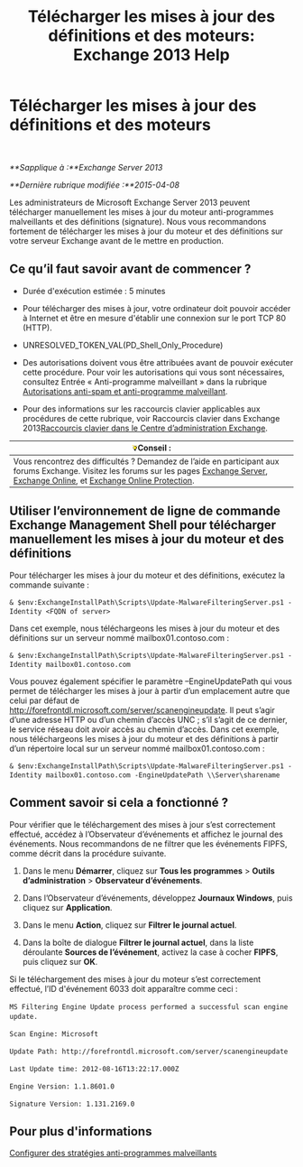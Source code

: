 ﻿---
title: 'Télécharger les mises à jour des définitions et des moteurs: Exchange 2013 Help'
TOCTitle: Télécharger les mises à jour des définitions et des moteurs
ms:assetid: 8f2ca383-e463-4df0-aa5d-29afe2f81aaf
ms:mtpsurl: https://technet.microsoft.com/fr-fr/library/JJ657471(v=EXCHG.150)
ms:contentKeyID: 50478697
ms.date: 04/24/2018
mtps_version: v=EXCHG.150
ms.translationtype: HT
---

# Télécharger les mises à jour des définitions et des moteurs

 

_**Sapplique à :**Exchange Server 2013_

_**Dernière rubrique modifiée :**2015-04-08_

Les administrateurs de Microsoft Exchange Server 2013 peuvent télécharger manuellement les mises à jour du moteur anti-programmes malveillants et des définitions (signature). Nous vous recommandons fortement de télécharger les mises à jour du moteur et des définitions sur votre serveur Exchange avant de le mettre en production.

## Ce qu’il faut savoir avant de commencer ?

  - Durée d'exécution estimée : 5 minutes

  - Pour télécharger des mises à jour, votre ordinateur doit pouvoir accéder à Internet et être en mesure d'établir une connexion sur le port TCP 80 (HTTP).

  - UNRESOLVED\_TOKEN\_VAL(PD\_Shell\_Only\_Procedure)

  - Des autorisations doivent vous être attribuées avant de pouvoir exécuter cette procédure. Pour voir les autorisations qui vous sont nécessaires, consultez Entrée « Anti-programme malveillant » dans la rubrique [Autorisations anti-spam et anti-programme malveillant](anti-spam-and-anti-malware-permissions-exchange-2013-help.md).

  - Pour des informations sur les raccourcis clavier applicables aux procédures de cette rubrique, voir Raccourcis clavier dans Exchange 2013[Raccourcis clavier dans le Centre d’administration Exchange](keyboard-shortcuts-in-the-exchange-admin-center-exchange-online-protection-help.md).

<table>
<thead>
<tr class="header">
<th><img src="images/Bb125224.tip(EXCHG.150).gif" title="Conseil" alt="Conseil" />Conseil :</th>
</tr>
</thead>
<tbody>
<tr class="odd">
<td>Vous rencontrez des difficultés ? Demandez de l’aide en participant aux forums Exchange. Visitez les forums sur les pages <a href="https://go.microsoft.com/fwlink/p/?linkid=60612">Exchange Server</a>, <a href="https://go.microsoft.com/fwlink/p/?linkid=267542">Exchange Online</a>, et <a href="https://go.microsoft.com/fwlink/p/?linkid=285351">Exchange Online Protection</a>.</td>
</tr>
</tbody>
</table>


## Utiliser l’environnement de ligne de commande Exchange Management Shell pour télécharger manuellement les mises à jour du moteur et des définitions

Pour télécharger les mises à jour du moteur et des définitions, exécutez la commande suivante :

    & $env:ExchangeInstallPath\Scripts\Update-MalwareFilteringServer.ps1 -Identity <FQDN of server>

Dans cet exemple, nous téléchargeons les mises à jour du moteur et des définitions sur un serveur nommé mailbox01.contoso.com :

    & $env:ExchangeInstallPath\Scripts\Update-MalwareFilteringServer.ps1 -Identity mailbox01.contoso.com

Vous pouvez également spécifier le paramètre –EngineUpdatePath qui vous permet de télécharger les mises à jour à partir d’un emplacement autre que celui par défaut de http://forefrontdl.microsoft.com/server/scanengineupdate. Il peut s’agir d’une adresse HTTP ou d’un chemin d’accès UNC ; s’il s’agit de ce dernier, le service réseau doit avoir accès au chemin d’accès. Dans cet exemple, nous téléchargeons les mises à jour du moteur et des définitions à partir d’un répertoire local sur un serveur nommé mailbox01.contoso.com :

    & $env:ExchangeInstallPath\Scripts\Update-MalwareFilteringServer.ps1 -Identity mailbox01.contoso.com -EngineUpdatePath \\Server\sharename

## Comment savoir si cela a fonctionné ?

Pour vérifier que le téléchargement des mises à jour s’est correctement effectué, accédez à l’Observateur d’événements et affichez le journal des événements. Nous recommandons de ne filtrer que les événements FIPFS, comme décrit dans la procédure suivante.

1.  Dans le menu **Démarrer**, cliquez sur **Tous les programmes** \> **Outils d’administration** \> **Observateur d’événements**.

2.  Dans l’Observateur d’événements, développez **Journaux Windows**, puis cliquez sur **Application**.

3.  Dans le menu **Action**, cliquez sur **Filtrer le journal actuel**.

4.  Dans la boîte de dialogue **Filtrer le journal actuel**, dans la liste déroulante **Sources de l’événement**, activez la case à cocher **FIPFS**, puis cliquez sur **OK**.

Si le téléchargement des mises à jour du moteur s’est correctement effectué, l’ID d'événement 6033 doit apparaître comme ceci :

`MS Filtering Engine Update process performed a successful scan engine update.`

`Scan Engine: Microsoft`

`Update Path: http://forefrontdl.microsoft.com/server/scanengineupdate`

`Last Update time: ‎2012‎-‎08‎-‎16T13:22:17.000Z`

`Engine Version: 1.1.8601.0`

`Signature Version: 1.131.2169.0`

## Pour plus d'informations

[Configurer des stratégies anti-programmes malveillants](configure-anti-malware-policies-exchange-2013-help.md)

